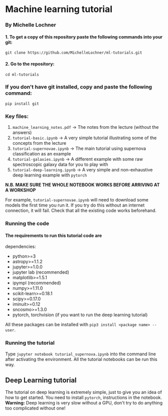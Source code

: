 # Machine learning tutorial 
### By Michelle Lochner


#### 1. To get a copy of this repository paste the following commands into your git:
    
``` 
git clone https://github.com/MichelleLochner/ml-tutorials.git 
```

#### 2. Go to the repository:

``` 
cd ml-tutorials
```
 
### If you don't have git installed, copy and paste the following command:

``` 
pip install git 
```

### Key files:

1. `machine_learning_notes.pdf` -> The notes from the lecture (without the answers) <br>
2. `tutorial-basic.ipynb` -> A very simple tutorial illustrating some of the concepts from the lecture
3. `tutorial-supernovae.ipynb` -> The main tutorial using supernova classification as an example
4. `tutorial-galaxies.ipynb` -> A different example with some raw spectroscopic galaxy data for you to play with
5. `tutorial-deep-learning.ipynb` -> A very simple and non-exhaustive deep learning example with `pytorch`

**N.B. MAKE SURE THE WHOLE NOTEBOOK WORKS BEFORE ARRIVING AT A WORKSHOP**

For example, `tutorial-supernovae.ipynb` will need to download some models the first time you run it. If you try do this without an internet connection, it will fail. Check that all the existing code works beforehand.

### Running the code

#### The requirements to run this tutorial code are

dependencies:
  - python>=3
  - astropy>=1.1.2
  - jupyter>=1.0.0
  - jupyter lab (recommended)
  - matplotlib>=1.5.1
  - ipympl (recommended)
  - numpy>=1.11.0
  - scikit-learn>=0.18.1
  - scipy>=0.17.0
  - iminuit>=0.12
  - sncosmo>=1.3.0
  - pytorch, torchvision (if you want to run the deep learning tutorial)

All these packages can be installed with `pip3 install <package name> --user`.

### Running the tutorial

Type `jupyter notebook tutorial_supernova.ipynb` into the command line after activating the environment. All the tutorial notebooks can be run this way.

## Deep Learning tutorial

The tutorial on deep learning is extremely simple, just to give you an idea of how to get started. You need to install `pytorch`, instructions in the notebook. **Warning:** Deep learning is very slow without a GPU, don't try to do anything too complicated without one!

